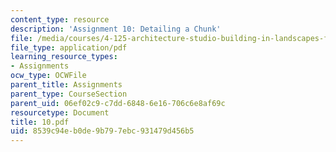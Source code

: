 ```yaml
---
content_type: resource
description: 'Assignment 10: Detailing a Chunk'
file: /media/courses/4-125-architecture-studio-building-in-landscapes-fall-2002/8539c94eb0de9b797ebc931479d456b5_10.pdf
file_type: application/pdf
learning_resource_types:
- Assignments
ocw_type: OCWFile
parent_title: Assignments
parent_type: CourseSection
parent_uid: 06ef02c9-c7dd-6848-6e16-706c6e8af69c
resourcetype: Document
title: 10.pdf
uid: 8539c94e-b0de-9b79-7ebc-931479d456b5
---
```

